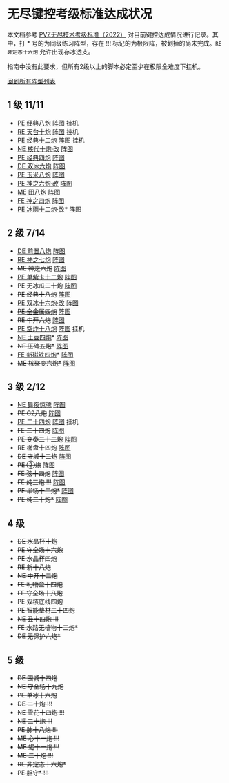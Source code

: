 # 无尽键控考级标准达成状况

本文档参考 [PVZ无尽技术考级标准（2022）](https://www.bilibili.com/read/cv16510468/) 对目前键控达成情况进行记录。其中，打 * 号的为同级练习阵型，存在 !!! 标记的为极限阵，被划掉的尚未完成。`RE 非定态十六炮` 允许出现存冰透支。

指南中没有此要求，但所有2级以上的脚本必定至少在极限全难度下挂机。

[回到所有阵型列表](./README.md)

## 1 级 11/11

- [PE 经典八炮](./旧阵型/20240305/README.md#pe-经典八炮) [阵图](./考级阵图/L1/PE%20经典八炮.jpg) 挂机
- [RE 天台十炮](./旧阵型/20240305/README.md#re-天台十炮-p5-挂机) [阵图](./考级阵图/L1/RE%20天台十炮.jpg) 挂机
- [PE 经典十二炮](./旧阵型/20240305/README.md#pe-经典十二炮-p6-挂机) [阵图](./考级阵图/L1/PE%20经典十二炮.jpg) 挂机
- [NE 核代十炮·改](./旧阵型/20240312/README.md#ne-核代十炮改-p6-挂机) [阵图](./考级阵图/L1/NE%20核代十炮·改.jpg)
- [PE 经典四炮](./旧阵型/20240305/README.md#pe-经典四炮) [阵图](./考级阵图/L1/PE%20经典四炮.jpg)
- [DE 双冰六炮](./旧阵型/20240305/README.md#de-双冰六炮-ch5-手动) [阵图](./考级阵图/L1/DE%20双冰六炮.jpg)
- [PE 玉米八炮](./旧阵型/20240312/README.md#pe-玉米八炮-对ch6) [阵图](./考级阵图/L1/PE%20玉米八炮.jpg)
- [PE 神之六炮·改](./旧阵型/20240312/README.md#pe-神之六炮改-s4) [阵图](./考级阵图/L1/PE%20神之六炮·改.jpg)
- [ME 田八炮](./旧阵型/20240305/README.md#me-田八炮-对c8u-挂机-不稳定) [阵图](./考级阵图/L1/ME%20田八炮.jpg)
- [FE 神之四炮](./旧阵型/20240312/README.md#fe-神之四炮-邻c6u) [阵图](./考级阵图/L1/FE%20神之四炮.jpg)
- [PE 冰雨十二炮·改](./旧阵型/20240312/README.md#pe-冰雨十二炮改-p6)* [阵图](./考级阵图/L1/PE%20冰雨十二炮·改.jpg)

## 2 级 7/14

- [DE 前置八炮](./README.md#de-前置八炮-ch5) [阵图](./考级阵图/L2/DE%20前置八炮.jpg)
- [RE 神之七炮](./旧阵型/20240305/README.md#re-神之七炮-ch5u) [阵图](./考级阵图/L2/RE%20神之七炮.jpg)
- ~~ME 神之六炮~~ [阵图](./考级阵图/L2/ME%20神之六炮.jpg)
- [PE 单紫卡十二炮](./旧阵型/20240305/README.md#pe-单紫卡十二炮) [阵图](./考级阵图/L2/PE%20单紫卡十二炮.jpg)
- ~~PE 无冰瓜二十炮~~ [阵图](./考级阵图/L2/PE%20无冰瓜二十炮.jpg)
- ~~PE 经典十八炮~~ [阵图](./考级阵图/L2/PE%20经典十八炮.jpg)
- [PE 双冰十六炮·改](./旧阵型/20240312/README.md#pe-双冰十六炮改-ch6) [阵图](./考级阵图/L2/PE%20双冰十六炮·改.jpg)
- ~~[PE 全金属四炮](./README.md#pe-全金属四炮-ch4-n-手动-不稳定)~~ [阵图](./考级阵图/L2/PE%20全金属四炮.jpg)
- ~~RE 中开六炮~~ [阵图](./考级阵图/L2/RE%20中开六炮.png)
- [PE 空炸十八炮](./旧阵型/20240312/README.md#pe-空炸十八炮-p6-挂机) [阵图](./考级阵图/L2/PE%20空炸十八炮.jpg) 挂机
- [NE 土豆四炮](./README.md#ne-土豆四炮-邻c7u)* [阵图](./考级阵图/L2/NE%20土豆四炮.jpg)
- ~~NE 压碑五炮*~~ [阵图](./考级阵图/L2/NE%20压碑五炮.jpg)
- [FE 新磁铁四炮](./README.md#fe-新磁铁四炮-对c6u-不稳定)* [阵图](./考级阵图/L2/FE%20新磁铁四炮.jpg)
- ~~ME 核聚变六炮*~~ [阵图](./考级阵图/L2/ME%20核聚变六炮.jpg)

## 3 级 2/12

- [NE 舞夜惊魂](./旧阵型/20240312/README.md#ne-舞夜惊魂-p6) [阵图](./考级阵图/L3/NE%20舞夜惊魂.jpg)
- ~~PE C2八炮~~ [阵图](./考级阵图/L3/PE%20C2八炮.jpg)
- [PE 二十四炮](./旧阵型/20240312/README.md#pe-二十四炮-p6-2i-挂机) [阵图](./考级阵图/L3/PE%20二十四炮.jpg) 挂机
- ~~FE 二十四炮~~ [阵图](./考级阵图/L3/FE%20二十四炮.jpg)
- ~~PE 变奏二十二炮~~ [阵图](./考级阵图/L3/PE%20半场十二炮.jpg)
- ~~RE 椭盘十四炮~~ [阵图](./考级阵图/L3/RE%20椭盘十四炮.jpg)
- ~~DE 守城十二炮~~ [阵图](./考级阵图/L3/DE%20守城十二炮.jpg)
- ~~PE ②炮~~ [阵图](./考级阵图/L3/PE%20②炮.jpg)
- ~~FE 弦十四炮~~ [阵图](./考级阵图/L3/FE%20弦十四炮.jpg)
- ~~FE 纯三炮 !!!~~ [阵图](./考级阵图/L3/FE%20纯三炮.jpg)
- ~~PE 半场十二炮*~~ [阵图](./考级阵图/L3/PE%20半场十二炮.jpg)
- ~~PE 纯二十炮*~~ [阵图](./考级阵图/L3/PE%20纯二十炮.jpg) 

## 4 级

- ~~DE 水晶杯十炮~~
- ~~PE 守全场十六炮~~
- ~~PE 水晶杯四炮~~
- ~~RE 新十八炮~~
- ~~NE 中开十二炮~~
- ~~FE 礼物盒十四炮~~
- ~~FE 守全场十八炮~~
- ~~PE 双核底线四炮~~
- ~~PE 智能垫材二十四炮~~
- ~~NE 丑十四炮 !!!~~
- ~~FE 水路无植物十二炮*~~
- ~~DE 无保护六炮*~~

## 5 级
- ~~DE 围城十四炮~~
- ~~NE 守全场十九炮~~
- ~~PE 单冰十六炮~~
- ~~DE 二十炮 !!!~~
- ~~NE 雪花十四炮 !!!~~
- ~~NE 二十炮 !!!~~
- ~~PE 肺十八炮 !!!~~
- ~~ME 心十一炮 !!!~~
- ~~ME 蝎十一炮 !!!~~
- ~~ME 二十炮 !!!~~
- ~~RE 非定态十六炮*~~
- ~~PE 胆守* !!!~~
